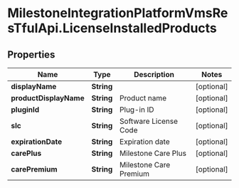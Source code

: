 # MilestoneIntegrationPlatformVmsResTfulApi.LicenseInstalledProducts

## Properties
Name | Type | Description | Notes
------------ | ------------- | ------------- | -------------
**displayName** | **String** |  | [optional] 
**productDisplayName** | **String** | Product name | [optional] 
**pluginId** | **String** | Plug-in ID | [optional] 
**slc** | **String** | Software License Code | [optional] 
**expirationDate** | **String** | Expiration date | [optional] 
**carePlus** | **String** | Milestone Care Plus | [optional] 
**carePremium** | **String** | Milestone Care Premium | [optional] 
